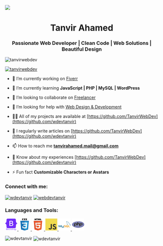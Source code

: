 <img src="https://media.licdn.com/dms/image/v2/D5616AQGwRD_8ZWzhrg/profile-displaybackgroundimage-shrink_350_1400/profile-displaybackgroundimage-shrink_350_1400/0/1731987641468?e=1737590400&v=beta&t=NAS-8254BIOuAFraWHUt9bS4lKAnDIwykEK6KVgK248">
<h1 align="center">Tanvir Ahamed</h1>
<h3 align="center">Passionate Web Developer | Clean Code | Web Solutions | Beautiful Design</h3>

<p align="left"> <img src="https://komarev.com/ghpvc/?username=tanvirwebdev&label=Profile%20views&color=0e75b6&style=flat" alt="tanvirwebdev" /> </p>

<p align="left"> <a href="https://github.com/ryo-ma/github-profile-trophy"><img src="https://github-profile-trophy.vercel.app/?username=tanvirwebdev" alt="tanvirwebdev" /></a> </p>

- 🔭 I’m currently working on [Fiverr](https://github.com/wdevtanvir)

- 🌱 I’m currently learning **JavaScript | PHP | MySQL | WordPress**

- 👯 I’m looking to collaborate on [Freelancer](https://github.com/wdevtanvir)

- 🤝 I’m looking for help with [Web Design & Development](https://github.com/wdevtanvir)

- 👨‍💻 All of my projects are available at [https://github.com/TanvirWebDev](https://github.com/wdevtanvir)

- 📝 I regularly write articles on [https://github.com/TanvirWebDev](https://github.com/wdevtanvir)

- 📫 How to reach me **tanvirahamed.mail@gmail.com**

- 📄 Know about my experiences [https://github.com/TanvirWebDev](https://github.com/wdevtanvir)

- ⚡ Fun fact **Customizable Characters or Avatars**

<h3 align="left">Connect with me:</h3>
<p align="left">
<a href="https://linkedin.com/in/wdevtanvir" target="blank"><img align="center" src="https://raw.githubusercontent.com/rahuldkjain/github-profile-readme-generator/master/src/images/icons/Social/linked-in-alt.svg" alt="wdevtanvir" height="30" width="40" /></a>
<a href="https://fb.com/webdevtanvir" target="blank"><img align="center" src="https://raw.githubusercontent.com/rahuldkjain/github-profile-readme-generator/master/src/images/icons/Social/facebook.svg" alt="webdevtanvir" height="30" width="40" /></a>
</p>

<h3 align="left">Languages and Tools:</h3>
<p align="left"> <a href="https://getbootstrap.com" target="_blank" rel="noreferrer"> <img src="https://raw.githubusercontent.com/devicons/devicon/master/icons/bootstrap/bootstrap-plain-wordmark.svg" alt="bootstrap" width="40" height="40"/> </a> <a href="https://www.w3schools.com/css/" target="_blank" rel="noreferrer"> <img src="https://raw.githubusercontent.com/devicons/devicon/master/icons/css3/css3-original-wordmark.svg" alt="css3" width="40" height="40"/> </a> <a href="https://www.w3.org/html/" target="_blank" rel="noreferrer"> <img src="https://raw.githubusercontent.com/devicons/devicon/master/icons/html5/html5-original-wordmark.svg" alt="html5" width="40" height="40"/> </a> <a href="https://developer.mozilla.org/en-US/docs/Web/JavaScript" target="_blank" rel="noreferrer"> <img src="https://raw.githubusercontent.com/devicons/devicon/master/icons/javascript/javascript-original.svg" alt="javascript" width="40" height="40"/> </a> <a href="https://www.mysql.com/" target="_blank" rel="noreferrer"> <img src="https://raw.githubusercontent.com/devicons/devicon/master/icons/mysql/mysql-original-wordmark.svg" alt="mysql" width="40" height="40"/> </a> <a href="https://www.php.net" target="_blank" rel="noreferrer"> <img src="https://raw.githubusercontent.com/devicons/devicon/master/icons/php/php-original.svg" alt="php" width="40" height="40"/> </a> </p>

<p><img align="left" src="https://github-readme-stats.vercel.app/api/top-langs?username=tanvirwebdev&show_icons=true&locale=en&layout=compact" alt="wdevtanvir" /></p>

<p>&nbsp;<img align="center" src="https://github-readme-stats.vercel.app/api?username=tanvirwebdev&show_icons=true&locale=en" alt="wdevtanvir" /></p>
